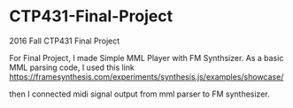 # CTP431-Final-Project
2016 Fall CTP431 Final Project

For Final Project, I made Simple MML Player with FM Synthsizer.
As a basic MML parsing code, I used this link
https://framesynthesis.com/experiments/synthesis.js/examples/showcase/

then I connected midi signal output from mml parser to FM synthesizer.
